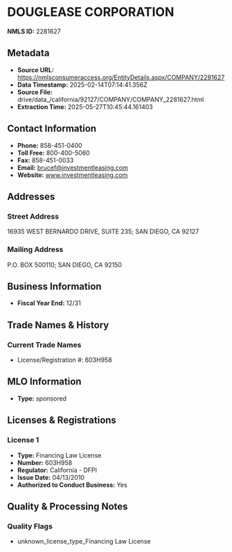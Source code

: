 # DOUGLEASE CORPORATION

**NMLS ID:** 2281627

## Metadata
- **Source URL:** https://nmlsconsumeraccess.org/EntityDetails.aspx/COMPANY/2281627
- **Data Timestamp:** 2025-02-14T07:14:41.356Z
- **Source File:** drive/data_/california/92127/COMPANY/COMPANY_2281627.html
- **Extraction Time:** 2025-05-27T10:45:44.161403

## Contact Information
- **Phone:** 858-451-0400
- **Toll Free:** 800-400-5060
- **Fax:** 858-451-0033
- **Email:** brucef@investmentleasing.com
- **Website:** www.investmentleasing.com

## Addresses
### Street Address
16935 WEST BERNARDO DRIVE, SUITE 235; SAN DIEGO, CA 92127

### Mailing Address
P.O. BOX 500110; SAN DIEGO, CA 92150

## Business Information
- **Fiscal Year End:** 12/31

## Trade Names & History
### Current Trade Names
- License/Registration #: 603H958

## MLO Information
- **Type:** sponsored

## Licenses & Registrations

### License 1
- **Type:** Financing Law License
- **Number:** 603H958
- **Regulator:** California - DFPI
- **Issue Date:** 04/13/2010
- **Authorized to Conduct Business:** Yes

## Quality & Processing Notes
### Quality Flags
- unknown_license_type_Financing Law License
